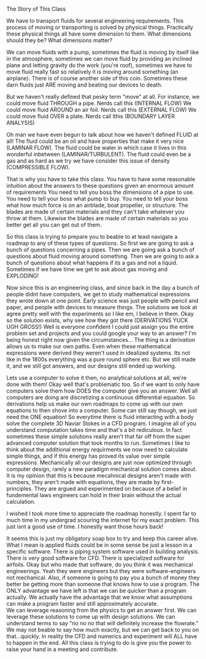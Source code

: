 The Story of This Class

We have to transport fluids for several engineering requirements. 
This process of moving or transporting is solved by physical things.
Practically these physical things all have some dimension to them. 
What dimensions should they be?
What dimensions matter?

We can move fluids with a pump,
sometimes the fluid is moving by itself like in the atmosphere, 
sometimes we can move fluid by providing an inclined plane and letting gravity do the work (you're roof),
sometimes we have to move fluid really fast so relatively it is moving around something (an airplane).
There is of course another side of this coin.
Sometimes these darn fluids just ARE moving and beating our devices to death.

But we haven't really defined that pesky term "move" at all. 
For instance,
we could move fluid THROUGH a pipe. Nerds call this (INTERNAL FLOW)
We could move fluid AROUND an air foil. Nerds call this (EXTERNAL FLOW) 
We could move fluid OVER a plate. Nerds call lthis (BOUNDARY LAYER ANALYSIS)

Oh man we have even begun to talk about how we haven't defined FLUID at all!
The fluid could be an oil and have properties that make it very nice (LAMINAR FLOW).
The fluid could be water in which case it lives in this wonderful inbetween (LAMINAR/TURBULENT).
The fluid could even be a gas and as hard as we try we have consider this issue of density (COMPRESSIBLE FLOW).

That is why you have to take this class. 
You have to have some reasonable intuition about the answers to these questions given an enormous amount of requirements
You need to tell you boss the dimensions of a pipe to use. 
You need to tell your boss what pump to buy. 
You need to tell your boss what how much force is on an airblade, boat propeller, or structure.
The blades are made of certain materials and they can't take whatever you throw at them. 
Likewise the blades are made of certain materials so you better get all you can get out of them. 

So this class is trying to prepare you to beable to at least navigate a roadmap to any of these types of questions.
So first we are going to ask a bunch of questions concerning a pipes. 
Then we are going ask a bunch of questions about fluid moving around something. 
Then we are going to ask a bunch of questions about what happens if its a gas and not a liquid. 
Sometimes if we have time we get to ask about gas moving and EXPLODING!

Now since this is an engineering class, 
and since back in the day a bunch of people didnt have computers, 
we get to study mathematical expressions they wrote down at one point. 
Early science was just people with pencil and paper, and people with devices to measure things.
The solutions we look at agree pretty well with the experiments so I like em, I believe in them. 
Okay so the solution exists, why see how they got there (DERIVATIONS YUCK UGH GROSS!)
Well is everyone confident I could just assign you the entire problem set and projects and you could google your way to an answer?
I'm being honest right now given the circumstances...
The thing is a derivation allows us to make our own paths. 
Even when these mathematical expressions were derived they weren't used in idealized systems. 
Its not like in the 1800s everything was a pure round sphere etc. 
But we still made it, and we still got answers, and our designs still ended up working. 

Lets use a computer to solve it then, no analytical solutions at all, we're done with them!
Okay well that's problematic too. 
So if we want to only have computers solve them how DOES the computer give you an answer.
Well all computers are doing are discretizing a continuous differential equaiton.
So derivations help us make our own roadmaps to come up with our own equations to then shove into a computer. 
Some can still say though, we just need the ONE equation! 
So everytime there is fluid interacting with a body solve the complete 3D Naviar Stokes in a CFD program. 
I imagine all of you understand computation takes time and that's a bit rediculous. 
In fact sometimes these simple solutions really aren't that far off from the super advanced computer solution that took months to run.
Sometimes I like to think about the additional energy requirments we now need to calculate simple things, and if this energy has proved its value over simple expressions.
Mechanically all our designs are just now optimized through computer design, rarely a new paradigm mechanical solution comes about.
It is my opinion that this is because mecahnical designs aren't made with numbers, 
they aren't made with equations, 
they are made by first-principles. 
They are argued and experimented on because of a belief in fundemental laws engineers can hold in their brain without the actual calculation. 

I wished I took more time to appreciate the roadmap honestly.
I spent far to much time in my undergrad scouring the internet for my exact problem.
This just isnt a good use of time. 
I honestly want those hours back!

It seems this is just my obligatory soap box to try and keep this career alive. 
What I mean is applied fluids could be in some sense be just a lesson in a specific software. 
There is piping system software used in building analysis. 
There is very good software for CFD.
There is specialized software for airfoils.
Okay but who made that software, do you think it was mechanical engineerings. 
Yeah they were engineers but they were software-engineers not mechanical.
Also, if someone is going to pay you a bunch of money they better be getting more than someone that knows how to use a program.
The ONLY advantage we have left is that we can be quicker than a program actually.
We actually have the advantage that we know what assumptions can make a program faster and still approximately accurate.  
We can leverage reasoning from the physics to get an answer first. 
We can leverage these solutions to come up with design solutions.
We can understand terms to say "no no no that will definitely increase the flowrate."
We may not beable to say how much exactly, but we can get back to you on that...quickly.
In reality the CFD and numerics and experiment will ALL have to happen in the end. 
All this class is trying to do is give you the power to raise your hand in a meeting and contribute. 
 











